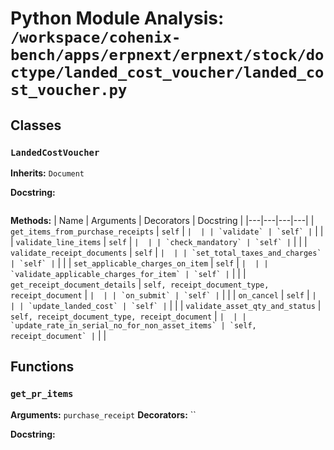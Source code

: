 # Python Module Analysis: `/workspace/cohenix-bench/apps/erpnext/erpnext/stock/doctype/landed_cost_voucher/landed_cost_voucher.py`

## Classes

### `LandedCostVoucher`
**Inherits:** `Document`


**Docstring:**
```

```

**Methods:**
| Name | Arguments | Decorators | Docstring |
|---|---|---|---|
| `get_items_from_purchase_receipts` | `self` | `` |  |
| `validate` | `self` | `` |  |
| `validate_line_items` | `self` | `` |  |
| `check_mandatory` | `self` | `` |  |
| `validate_receipt_documents` | `self` | `` |  |
| `set_total_taxes_and_charges` | `self` | `` |  |
| `set_applicable_charges_on_item` | `self` | `` |  |
| `validate_applicable_charges_for_item` | `self` | `` |  |
| `get_receipt_document_details` | `self, receipt_document_type, receipt_document` | `` |  |
| `on_submit` | `self` | `` |  |
| `on_cancel` | `self` | `` |  |
| `update_landed_cost` | `self` | `` |  |
| `validate_asset_qty_and_status` | `self, receipt_document_type, receipt_document` | `` |  |
| `update_rate_in_serial_no_for_non_asset_items` | `self, receipt_document` | `` |  |





## Functions

### `get_pr_items`
**Arguments:** `purchase_receipt`
**Decorators:** ``

**Docstring:**
```

```

